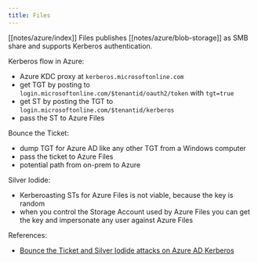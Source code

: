 ```yaml
---
title: Files
---
```


[[notes/azure/index]] Files publishes [[notes/azure/blob-storage]] as SMB share and supports Kerberos authentication.

Kerberos flow in Azure:

- Azure KDC proxy at `kerberos.microsoftonline.com`
- get TGT by posting to `login.microsoftonline.com/$tenantid/oauth2/token` with `tgt=true`
- get ST by posting the TGT to `login.microsoftonline.com/$tenantid/kerberos`
- pass the ST to Azure Files

Bounce the Ticket:

- dump TGT for Azure AD like any other TGT from a Windows computer
- pass the ticket to Azure Files
- potential path from on-prem to Azure

Silver Iodide:

- Kerberoasting STs for Azure Files is not viable, because the key is random
- when you control the Storage Account used by Azure Files you can get the key and impersonate any user against Azure Files

References:

- [Bounce the Ticket and Silver Iodide attacks on Azure AD Kerberos](http://web.archive.org/web/20230126000748/https://www.silverfort.com/wp-content/uploads/2023/01/Bounece-the-Ticket-and-Silver-Iodide-Attacks-on-Azure-AD-Kerberos-1.pdf)
